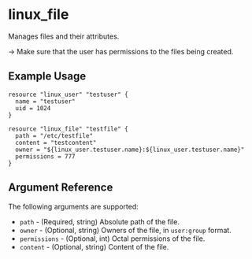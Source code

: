 # linux_file

Manages files and their attributes.

-> Make sure that the user has permissions to the files being created.

## Example Usage

```hcl
resource "linux_user" "testuser" {
  name = "testuser"
  uid = 1024
}

resource "linux_file" "testfile" {
  path = "/etc/testfile"
  content = "testcontent"
  owner = "${linux_user.testuser.name}:${linux_user.testuser.name}"
  permissions = 777
}
```

## Argument Reference

The following arguments are supported:

- `path` - (Required, string) Absolute path of the file.
- `owner` - (Optional, string) Owners of the file, in `user:group` format.
- `permissions` - (Optional, int) Octal permissions of the file.
- `content` - (Optional, string) Content of the file.
